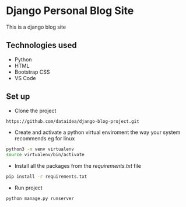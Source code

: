 # Django Personal Blog Site

This is a django blog site

## Technologies used

- Python
- HTML
- Bootstrap CSS
- VS Code

## Set up

- Clone the project

```bash
https://github.com/dataidea/django-blog-project.git
```

- Create and activate a python virtual enviroment the way your system recommends eg for linux

```bash
python3 -m venv virtualenv
source virtualenv/bin/activate
```

- Install all the packages from the _requirements.txt_ file

```bash
pip install -r requirements.txt
```

- Run project

```bash
python manage.py runserver
```
